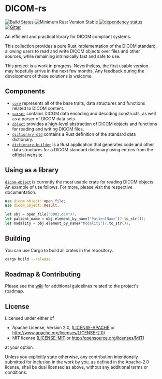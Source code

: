 # DICOM-rs

[![Build Status](https://travis-ci.org/Enet4/dicom-rs.svg?branch=master)](https://travis-ci.org/Enet4/dicom-rs) ![Minimum Rust Version Stable](https://img.shields.io/badge/Minimum%20Rust%20Version-stable-green.svg) [![dependency status](https://deps.rs/repo/github/Enet4/dicom-rs/status.svg)](https://deps.rs/repo/github/Enet4/dicom-rs) [![Gitter](https://badges.gitter.im/dicom-rs/community.svg)](https://gitter.im/dicom-rs/community?utm_source=badge&utm_medium=badge&utm_campaign=pr-badge)


An efficient and practical library for DICOM compliant systems.

This collection provides a pure Rust implementation of the DICOM standard,
allowing users to read and write DICOM objects over files and other sources, while
remaining intrinsically fast and safe to use.

This project is a work in progress. Nevertheless, the first usable version may hopefully arrive
in the next few months. Any feedback during the development of these solutions is welcome.

## Components

- [`core`](core) represents all of the base traits, data structures and functions related to DICOM content.
- [`parser`](parser) contains DICOM data encoding and decoding constructs, as well as a parser of DICOM data sets.
- [`object`](object) provides a high-level abstraction of DICOM objects and functions for reading and writing DICOM files.
- [`dictionary-std`](dictionary-std) contains a Rust definition of the standard data dictionary.
- [`dictionary-builder`](dictionary-builder) is a Rust application that generates code and
  other data structures for a DICOM standard dictionary using entries from the official website.

## Using as a library

[`dicom-object`](object) is currently the most usable crate for reading DICOM objects. An example of use follows. For more, please visit the respective documentation.

```rust
use dicom_object::open_file;
use dicom_object::Result;

let obj = open_file("0001.dcm")?;
let patient_name = obj.element_by_name("PatientName")?.to_str()?;
let modality = obj.element_by_name("Modality")?.to_str()?;
```

## Building

You can use Cargo to build all crates in the repository.

```sh
cargo build --release
```

## Roadmap & Contributing

Please see the [wiki](https://github.com/Enet4/dicom-rs/wiki) for additional guidelines related to the project's roadmap.

## License

Licensed under either of

* Apache License, Version 2.0, ([LICENSE-APACHE](LICENSE-APACHE) or <http://www.apache.org/licenses/LICENSE-2.0>)
* MIT license ([LICENSE-MIT](LICENSE-MIT) or <http://opensource.org/licenses/MIT>)

at your option.

Unless you explicitly state otherwise, any contribution intentionally submitted
for inclusion in the work by you, as defined in the Apache-2.0 license, shall be dual licensed as above, without any
additional terms or conditions.
